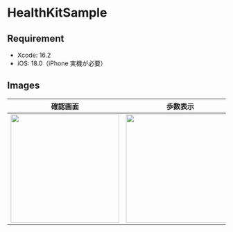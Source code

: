 # HealthKitSample

## Requirement

- Xcode: 16.2
- iOS: 18.0（iPhone 実機が必要）

## Images

|確認画面|歩数表示|
|---|---|
|<img src="https://github.com/user-attachments/assets/8c216949-fd7e-4cc5-bd60-c73d34b38234" width=250>|<img src="https://github.com/user-attachments/assets/632dc36e-b89d-427d-9e47-5e5c8d101349" width=250>|
